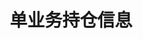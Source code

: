 ---
title: 单业务持仓信息
position_number: 1.5
parameters:
  - name:
    content:
content_markdown: |-
  获取单业务持仓信息

  * URL：/api/v1/assets/positions
  * **Method**：GET
  * **需要登录**：是
  * **需要鉴权**：是

  请求参数

  | 参数名称 | 描述 | 类型 | **是否必需** | 约束 |
  | symbol | 交易对 | String | 否 | 例：BTC/USDT，USDT 合约可以为空 |
  | marginType | 保证金模式 | String | 是 | CROSSED:全仓，ISOLATED:逐仓 |
  | positionMode | 仓位模式 | String | 是 | MERGE-合仓，PART-分仓 |
  | positionSide | 持仓方向 | String | 否 | LONG-多，SHORT-空 |
  | recvWindow | 时间戳滑动窗口，时间戳前后多少毫秒请求有效 | integer | 否 | &nbsp; |
  | timestamp | 调用时间 | integer | 是 | &nbsp; |
left_code_blocks:
  - code_block:
    title:
    language:
right_code_blocks:
  - code_block: |-
      {
          "code": 1,
          "data": [
              {
                  "id": 1229568718259461,
                  "type": "usdt",
                  "symbol": "BTC/USDT",
                  "marginType": "CROSSED",
                  "positionSide": "LONG",
                  "positionAmt": "2",
                  "availablePositionAmt": "2",
                  "entryPrice": "20402.15",
                  "leverage": "73",
                  "positionMargin": "1.117926027397260243",
                  "closeCommission": "0.02448258",
                  "positionValue": "81.6086",
                  "indexPrice": "20399.703",
                  "unrealizedProfit": "-0.009788",
                  "positionMode": "PART"
              },
              {
                  "id": 1229568766608645,
                  "type": "usdt",
                  "symbol": "BTC/USDT",
                  "marginType": "CROSSED",
                  "positionSide": "SHORT",
                  "positionAmt": "2",
                  "availablePositionAmt": "2",
                  "entryPrice": "20401.51",
                  "leverage": "73",
                  "positionMargin": "1.117890958904109558",
                  "closeCommission": "0.024481812",
                  "positionValue": "81.60604",
                  "indexPrice": "20399.703",
                  "unrealizedProfit": "0.007228",
                  "positionMode": "PART"
              }
          ]
      }
    title: 响应
    language: json
---